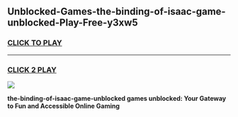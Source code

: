 
## Unblocked-Games-the-binding-of-isaac-game-unblocked-Play-Free-y3xw5
<h3>
<a href="https://premium76.site?title=the-binding-of-isaac-game-unblocked&ref=18A">CLICK TO PLAY</a></h3>
<hr>

<h3>
<a href="https://premium76.site?title=the-binding-of-isaac-game-unblocked&ref=18A">CLICK 2 PLAY</a>
  
</h3>

<a href="https://premium76.site?title=the-binding-of-isaac-game-unblocked&ref=18A"><img src="https://clearcache.store/games.png"></a>


**the-binding-of-isaac-game-unblocked games unblocked: Your Gateway to Fun and Accessible Online Gaming**
